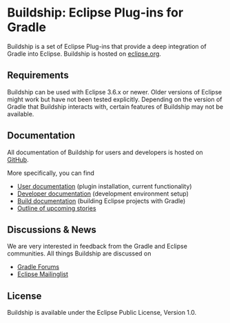 # Buildship: Eclipse Plug-ins for Gradle

Buildship is a set of Eclipse Plug-ins that provide a deep integration of Gradle into Eclipse. Buildship is hosted
on [eclipse.org](https://projects.eclipse.org/projects/tools.buildship).


## Requirements

Buildship can be used with Eclipse 3.6.x or newer. Older versions of Eclipse might work but have not been tested explicitly. Depending
on the version of Gradle that Buildship interacts with, certain features of Buildship may not be available.


## Documentation

All documentation of Buildship for users and developers is hosted on [GitHub](https://github.com/eclipse/buildship).

More specifically, you can find

 * [User documentation](docs/user/README.md) (plugin installation, current functionality)
 * [Developer documentation](docs/development/README.md) (development environment setup)
 * [Build documentation](docs/pluginbuild/README.md) (building Eclipse projects with Gradle)
 * [Outline of upcoming stories](docs/stories/README.md)


## Discussions &amp; News

We are very interested in feedback from the Gradle and Eclipse communities. All things Buildship are discussed on

 * [Gradle Forums](http://discuss.gradle.org/c/help-discuss/buildship)
 * [Eclipse Mailinglist](https://dev.eclipse.org/mhonarc/lists/buildship-dev)


## License

Buildship is available under the Eclipse Public License, Version 1.0.
